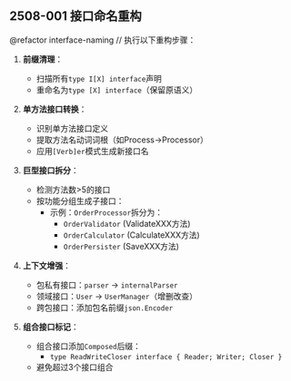 ## 2508-001 接口命名重构

@refactor interface-naming
// 执行以下重构步骤：
1. **前缀清理**：
   - 扫描所有`type I[X] interface`声明
   - 重命名为`type [X] interface`（保留原语义）
   
2. **单方法接口转换**：
   - 识别单方法接口定义
   - 提取方法名动词词根（如Process→Processor）
   - 应用`[Verb]er`模式生成新接口名

3. **巨型接口拆分**：
   - 检测方法数>5的接口
   - 按功能分组生成子接口：
     * 示例：`OrderProcessor`拆分为：
        - `OrderValidator` (ValidateXXX方法)
        - `OrderCalculator` (CalculateXXX方法)
        - `OrderPersister` (SaveXXX方法)

4. **上下文增强**：
   - 包私有接口：`parser` → `internalParser`
   - 领域接口：`User` → `UserManager`（增删改查）
   - 跨包接口：添加包名前缀`json.Encoder`

5. **组合接口标记**：
   - 组合接口添加`Composed`后缀：
     * `type ReadWriteCloser interface { Reader; Writer; Closer }`
   - 避免超过3个接口组合


